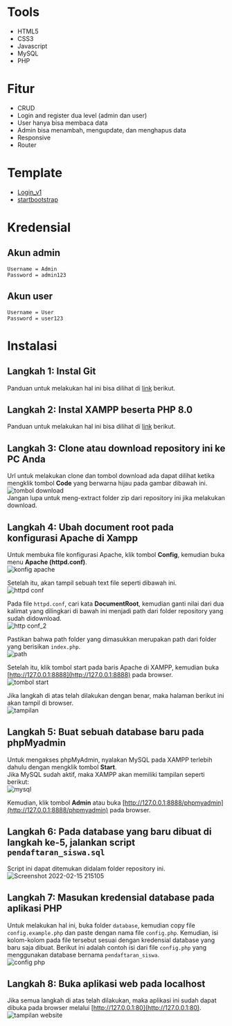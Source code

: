 # Tools
* HTML5
* CSS3
* Javascript
* MySQL
* PHP

# Fitur
* CRUD
* Login and register dua level (admin dan user)
* User hanya bisa membaca data
* Admin bisa menambah, mengupdate, dan menghapus data
* Responsive
* Router

# Template
* [Login_v1](https://colorlib.com/wp/template/login-form-v1/)
* [startbootstrap](https://startbootstrap.com/templates/sb-admin/)

# Kredensial
## Akun admin
    Username = Admin
    Password = admin123

## Akun user
    Username = User
    Password = user123

# Instalasi
## Langkah 1: Instal Git
Panduan untuk melakukan hal ini bisa dilihat di [link](https://www.atlassian.com/git/tutorials/install-git#windows) berikut.  

## Langkah 2: Instal XAMPP beserta PHP 8.0
Panduan untuk melakukan hal ini bisa dilihat di [link](https://php.tutorials24x7.com/blog/how-to-install-xampp-with-php-8-on-windows-10) berikut.  

## Langkah 3: Clone atau download repository ini ke PC Anda
Url untuk melakukan clone dan tombol download ada dapat dilihat ketika mengklik tombol **Code** yang berwarna hijau pada gambar dibawah ini.  
![tombol download](https://user-images.githubusercontent.com/52129348/154085310-c634b23d-ad65-42fa-8be6-172bea910fa9.jpg)  
Jangan lupa untuk meng-extract folder zip dari repository ini jika melakukan download.

## Langkah 4: Ubah document root pada konfigurasi Apache di Xampp
Untuk membuka file konfigurasi Apache, klik tombol **Config**, kemudian buka menu **Apache (httpd.conf)**.  
![konfig apache](https://user-images.githubusercontent.com/52129348/154085446-9b352999-a2ad-4953-bdd7-1587491d3e89.jpg)  

Setelah itu, akan tampil sebuah text file seperti dibawah ini.  
![httpd conf](https://user-images.githubusercontent.com/52129348/154085520-7ab335f1-96a0-444b-bbd2-284432029e42.jpg)  

Pada file `httpd.conf`, cari kata **DocumentRoot**, kemudian ganti nilai dari dua kalimat yang dilingkari di bawah ini menjadi path dari folder repository yang sudah didownload.  
![http conf_2](https://user-images.githubusercontent.com/52129348/154085601-e645f0fb-abe8-4d4e-a9be-e413b9b0e671.jpg)  

Pastikan bahwa path folder yang dimasukkan merupakan path dari folder yang berisikan `index.php`.  
![path](https://user-images.githubusercontent.com/52129348/154085656-32523ea0-657b-4f90-90fa-8110c6ac9b73.jpg)  

Setelah itu, klik tombol start pada baris Apache di XAMPP, kemudian buka [http://127.0.0.1:8888](http://127.0.0.1:8888) pada browser.  
![tombol start](https://user-images.githubusercontent.com/52129348/154085714-4d7da4b7-af0e-4dcb-ad2c-11e41623e0bc.jpg)  

Jika langkah di atas telah dilakukan dengan benar, maka halaman berikut ini akan tampil di browser.  
![tampilan](https://user-images.githubusercontent.com/52129348/154508799-25d92849-388f-4734-aba7-589367f4a436.jpeg)

## Langkah 5: Buat sebuah database baru pada phpMyadmin
Untuk mengakses phpMyAdmin, nyalakan MySQL pada XAMPP terlebih dahulu dengan mengklik tombol **Start**.  
Jika MySQL sudah aktif, maka XAMPP akan memiliki tampilan seperti berikut:  
![mysql](https://user-images.githubusercontent.com/52129348/154086195-3334b097-a236-4196-b85a-fa3445535a0e.jpg)  

Kemudian, klik tombol **Admin** atau buka [http://127.0.0.1:8888/phpmyadmin](http://127.0.0.1:8888/phpmyadmin) pada browser.  

## Langkah 6: Pada database yang baru dibuat di langkah ke-5, jalankan script `pendaftaran_siswa.sql`
Script ini dapat ditemukan didalam folder repository ini.  
![Screenshot 2022-02-15 215105](https://user-images.githubusercontent.com/52129348/154086518-d0032de0-6c58-4ab3-9e7f-07fd9b936544.jpg)  

## Langkah 7: Masukan kredensial database pada aplikasi PHP
Untuk melakukan hal ini, buka folder `database`, kemudian copy file `config.example.php` dan paste dengan nama file `config.php`. Kemudian, isi kolom-kolom pada file tersebut sesuai dengan kredensial database yang baru saja dibuat. Berikut ini adalah contoh isi dari file `config.php` yang menggunakan database bernama `pendaftaran_siswa`.  
![config php](https://user-images.githubusercontent.com/52129348/154085888-3adc7c26-da18-4972-802e-657ad48ca0e9.jpg)  

## Langkah 8: Buka aplikasi web pada localhost
Jika semua langkah di atas telah dilakukan, maka aplikasi ini sudah dapat dibuka 
pada browser melalui [http://127.0.0.1:80](http://127.0.0.1:80).  
![tampilan website](https://user-images.githubusercontent.com/52129348/154085950-5ec75647-c78f-4fa2-ac74-7630b7f33b26.jpg)  
